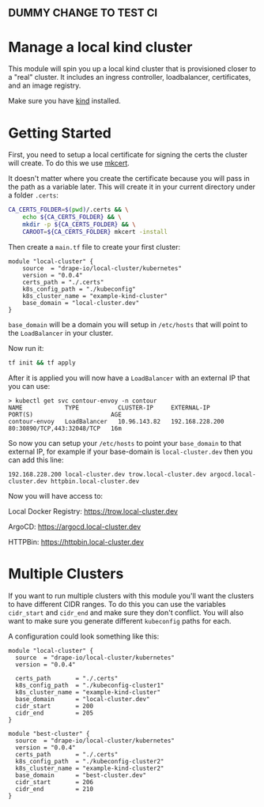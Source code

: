 ## DUMMY CHANGE TO TEST CI
# Manage a local kind cluster
This module will spin you up a local kind cluster that is provisioned closer to
a "real" cluster.  It includes an ingress controller, loadbalancer,
certificates, and an image registry.

Make sure you have [kind](https://kind.sigs.k8s.io/) installed.


# Getting Started
First, you need to setup a local certificate for signing the certs the cluster
will create.  To do this we use [mkcert](https://github.com/FiloSottile/mkcert).

It doesn't matter where you create the certificate because you will pass in the
path as a variable later.   This will create it in your current directory under
a folder `.certs`:

```bash
CA_CERTS_FOLDER=$(pwd)/.certs && \
    echo ${CA_CERTS_FOLDER} && \
    mkdir -p ${CA_CERTS_FOLDER} && \
    CAROOT=${CA_CERTS_FOLDER} mkcert -install
```

Then create a `main.tf` file to create your first cluster:

```hcl
module "local-cluster" {
    source  = "drape-io/local-cluster/kubernetes"
    version = "0.0.4"
    certs_path = "./.certs"
    k8s_config_path = "./kubeconfig"
    k8s_cluster_name = "example-kind-cluster"
    base_domain = "local-cluster.dev"
}
```

`base_domain` will be a domain you will setup in `/etc/hosts` that will point
to the `LoadBalancer` in your cluster.

Now run it:

```bash
tf init && tf apply
```

After it is applied you will now have a `LoadBalancer` with an external IP that
you can use:

```
> kubectl get svc contour-envoy -n contour 
NAME            TYPE           CLUSTER-IP     EXTERNAL-IP       PORT(S)                      AGE
contour-envoy   LoadBalancer   10.96.143.82   192.168.228.200   80:30890/TCP,443:32048/TCP   16m
```

So now you can setup your `/etc/hosts` to point your `base_domain` to that
external IP, for example if your base-domain is `local-cluster.dev` then you
can add this line:

```
192.168.228.200 local-cluster.dev trow.local-cluster.dev argocd.local-cluster.dev httpbin.local-cluster.dev
```

Now you will have access to:

Local Docker Registry:
https://trow.local-cluster.dev

ArgoCD:
https://argocd.local-cluster.dev

HTTPBin:
https://httpbin.local-cluster.dev

# Multiple Clusters
If you want to run multiple clusters with this module you'll want the clusters
to have different CIDR ranges.   To do this you can use the variables
`cidr_start` and `cidr_end` and make sure they don't conflict.  You will also
want to make sure you generate different `kubeconfig` paths for each.

A configuration could look something like this:

```
module "local-cluster" {
  source  = "drape-io/local-cluster/kubernetes"
  version = "0.0.4"

  certs_path       = "./.certs"
  k8s_config_path  = "./kubeconfig-cluster1"
  k8s_cluster_name = "example-kind-cluster"
  base_domain      = "local-cluster.dev"
  cidr_start       = 200
  cidr_end         = 205
}

module "best-cluster" {
  source  = "drape-io/local-cluster/kubernetes"
  version = "0.0.4"
  certs_path       = "./.certs"
  k8s_config_path  = "./kubeconfig-cluster2"
  k8s_cluster_name = "example-kind-cluster2"
  base_domain      = "best-cluster.dev"
  cidr_start       = 206
  cidr_end         = 210
}

```